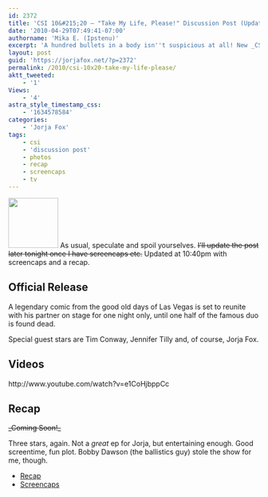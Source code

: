 ```yaml
---
id: 2372
title: 'CSI 10&#215;20 — "Take My Life, Please!" Discussion Post (Updated)'
date: '2010-04-29T07:49:41-07:00'
authorname: 'Mika E. (Ipstenu)'
excerpt: 'A hundred bullets in a body isn''t suspicious at all! New _CSI_ tonight! _Updated at 10:40pm ET_'
layout: post
guid: 'https://jorjafox.net/?p=2372'
permalink: /2010/csi-10x20-take-my-life-please/
aktt_tweeted:
    - '1'
Views:
    - '4'
astra_style_timestamp_css:
    - '1634578584'
categories:
    - 'Jorja Fox'
tags:
    - csi
    - 'discussion post'
    - photos
    - recap
    - screencaps
    - tv
---
```


<img src="//static.jorjafox.net/wordpress/2010/04/takemylife-02-100x100.jpg" alt="" title="takemylife-02" width="100" height="100" class="alignleft size-thumbnail wp-image-2374" /> As usual, speculate and spoil yourselves. <del datetime="2010-04-30T00:07:25+00:00">I'll update the post later tonight once I have screencaps etc.</del> Updated at 10:40pm with screencaps and a recap.

<h2>Official Release</h2>
A legendary comic from the good old days of Las Vegas is set to reunite with his partner on stage for one night only, until one half of the famous duo is found dead.

Special guest stars are Tim Conway, Jennifer Tilly and, of course, Jorja Fox.

<h2>Videos</h2>
http://www.youtube.com/watch?v=e1CoHjbppCc

<h2>Recap</h2>
<del datetime="2010-04-30T00:07:25+00:00">_Coming Soon!_</del>

Three stars, again. Not a _great_ ep for Jorja, but entertaining enough. Good screentime, fun plot.  Bobby Dawson (the ballistics guy) stole the show for me, though.

<ul>
	<li><a href="https://jorjafox.net/wiki/Take_My_Life,_Please!">Recap</a></li>
	<li><a href="https://jorjafox.net/gallery/tv/csi/season10/takemylife/">Screencaps</a></li>
</ul>

